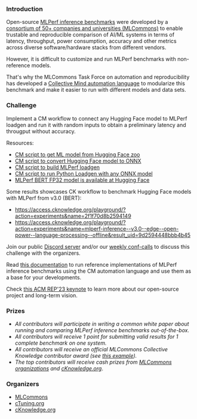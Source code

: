 ### Introduction

Open-source [MLPerf inference benchmarks](https://arxiv.org/abs/1911.02549) 
were developed by a [consortium of 50+ companies and universities (MLCommons)](https://mlcommons.org)
to enable trustable and reproducible comparison of AI/ML systems 
in terms of latency, throughput, power consumption, accuracy and other metrics
across diverse software/hardware stacks from different vendors.

However, it is difficult to customize and run MLPerf benchmarks with non-reference models.

That's why the MLCommons Task Force on automation and reproducibility has developed
a [Collective Mind automation language](https://doi.org/10.5281/zenodo.8144274)
to modularize this benchmark and make it easier to run with different models and data sets.


### Challenge

Implement a CM workflow to connect any Hugging Face model
to MLPerf loadgen and run it with random inputs to obtain a preliminary latency and througput
without accuracy.

Resources:
* [CM script to get ML model from Hugging Face zoo](https://github.com/mlcommons/ck/tree/master/cm-mlops/script/get-ml-model-huggingface-zoo)
* [CM script to convert Hugging Face model to ONNX](https://github.com/mlcommons/ck/tree/master/cm-mlops/script/convert-ml-model-huggingface-to-onnx)
* [CM script to build MLPerf loadgen](https://github.com/mlcommons/ck/tree/master/cm-mlops/script/get-mlperf-inference-loadgen)
* [CM script to run Python Loadgen with any ONNX model](https://github.com/mlcommons/ck/blob/master/cm-mlops/script/app-loadgen-generic-python/README-extra.md)
* [MLPerf BERT FP32 model is available at Hugging Face](https://huggingface.co/ctuning/mlperf-inference-bert-onnx-fp32-squad-v1.1)

Some results showcases CK workflow to benchmark Hugging Face models with MLPerf from v3.0 (BERT):
* https://access.cknowledge.org/playground/?action=experiments&name=2f1f70d8b2594149
* https://access.cknowledge.org/playground/?action=experiments&name=mlperf-inference--v3.0--edge--open-power--language-processing--offline&result_uid=9d2594448bbb4b45

Join our public [Discord server](https://discord.gg/JjWNWXKxwT) and/or
our [weekly conf-calls](https://docs.google.com/document/d/1zMNK1m_LhWm6jimZK6YE05hu4VH9usdbKJ3nBy-ZPAw/edit)
to discuss this challenge with the organizers.

Read [this documentation](https://github.com/mlcommons/ck/blob/master/docs/mlperf/inference/README.md) 
to run reference implementations of MLPerf inference benchmarks 
using the CM automation language and use them as a base for your developments.

Check [this ACM REP'23 keynote](https://doi.org/10.5281/zenodo.8105339) to learn more about our open-source project and long-term vision.

### Prizes

* *All contributors will participate in writing a common white paper about running and comparing MLPerf inference benchmarks out-of-the-box.*
* *All contributors will receive 1 point for submitting valid results for 1 complete benchmark on one system.*
* *All contributors will receive an official MLCommons Collective Knowledge contributor award (see [this example](https://ctuning.org/awards/ck-award-202307-zhu.pdf)).*
* *The top contributors will receive cash prizes from [MLCommons organizations](https://mlcommons.org) and [cKnowledge.org](https://www.linkedin.com/company/cknowledge)*.


### Organizers

* [MLCommons](https://cKnowledge.org/mlcommons-taskforce)
* [cTuning.org](https://www.linkedin.com/company/ctuning-foundation)
* [cKnowledge.org](https://www.linkedin.com/company/cknowledge)


